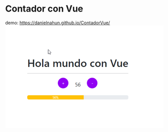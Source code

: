 # Contador con Vue
demo: https://danielnahun.github.io/ContadorVue/
![demo](https://github.com/DANIELNAHUN/ContadorVue/blob/master/app.png)

